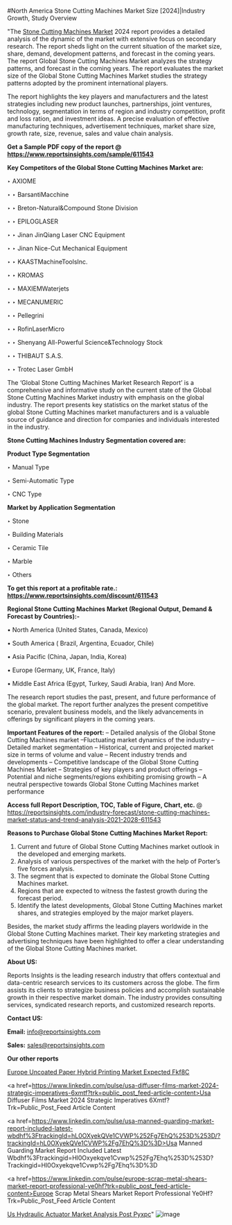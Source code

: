 #North America Stone Cutting Machines Market Size [2024]|Industry Growth, Study Overview

"The <a href=https://www.reportsinsights.com/sample/611543>Stone Cutting Machines Market</a> 2024 report provides a detailed analysis of the dynamic of the market with extensive focus on secondary research. The report sheds light on the current situation of the market size, share, demand, development patterns, and forecast in the coming years. The report Global Stone Cutting Machines Market analyzes the strategy patterns, and forecast in the coming years. The report evaluates the market size of the Global Stone Cutting Machines Market studies the strategy patterns adopted by the prominent international players.

The report highlights the key players and manufacturers and the latest strategies including new product launches, partnerships, joint ventures, technology, segmentation in terms of region and industry competition, profit and loss ration, and investment ideas. A precise evaluation of effective manufacturing techniques, advertisement techniques, market share size, growth rate, size, revenue, sales and value chain analysis.

<strong>Get a Sample PDF copy of the report @ <a href=https://www.reportsinsights.com/sample/611543 style=color:#0000ff;>https://www.reportsinsights.com/sample/611543</a></strong>

<strong>Key Competitors of the Global Stone Cutting Machines Market are:</strong>

‣ AXIOME

‣ 
‣ BarsantiMacchine

‣ 
‣ Breton-Natural&Compound Stone Division

‣ 
‣ EPILOGLASER

‣ 
‣ Jinan JinQiang Laser CNC Equipment

‣ 
‣ Jinan Nice-Cut Mechanical Equipment

‣ 
‣ KAASTMachineToolsInc.

‣ 
‣ KROMAS

‣ 
‣ MAXIEMWaterjets

‣ 
‣ MECANUMERIC

‣ 
‣ Pellegrini

‣ 
‣ RofinLaserMicro

‣ 
‣ Shenyang All-Powerful Science&Technology Stock

‣ 
‣ THIBAUT S.A.S.

‣ 
‣ Trotec Laser GmbH

The ‘Global Stone Cutting Machines Market Research Report’ is a comprehensive and informative study on the current state of the Global Stone Cutting Machines Market industry with emphasis on the global industry. The report presents key statistics on the market status of the global Stone Cutting Machines market manufacturers and is a valuable source of guidance and direction for companies and individuals interested in the industry.

<strong>Stone Cutting Machines Industry Segmentation covered are:</strong>

<strong>Product Type Segmentation</strong>

‣    Manual Type

‣ Semi-Automatic Type

‣ CNC Type

<strong>Market by Application Segmentation</strong>

‣   Stone

‣ Building Materials

‣ Ceramic Tile

‣ Marble

‣ Others

<strong>To get this report at a profitable rate.: <a href=https://www.reportsinsights.com/discount/611543 style=color:#0000ff;>https://www.reportsinsights.com/discount/611543</a></strong>

<strong>Regional Stone Cutting Machines Market (Regional Output, Demand &amp; Forecast by Countries):-</strong>

• North America (United States, Canada, Mexico)

• South America ( Brazil, Argentina, Ecuador, Chile)

• Asia Pacific (China, Japan, India, Korea)

• Europe (Germany, UK, France, Italy)

• Middle East Africa (Egypt, Turkey, Saudi Arabia, Iran) And More.

The research report studies the past, present, and future performance of the global market. The report further analyzes the present competitive scenario, prevalent business models, and the likely advancements in offerings by significant players in the coming years.

<strong>Important Features of the report:</strong>
– Detailed analysis of the Global Stone Cutting Machines market
–Fluctuating market dynamics of the industry
–Detailed market segmentation
– Historical, current and projected market size in terms of volume and value
– Recent industry trends and developments
– Competitive landscape of the Global Stone Cutting Machines Market
– Strategies of key players and product offerings
– Potential and niche segments/regions exhibiting promising growth
– A neutral perspective towards Global Stone Cutting Machines market performance

<strong>Access full Report Description, TOC, Table of Figure, Chart, etc. </strong>@   <a href=https://reportsinsights.com/industry-forecast/stone-cutting-machines-market-status-and-trend-analysis-2021-2028-611543 style=color:#0000ff;>https://reportsinsights.com/industry-forecast/stone-cutting-machines-market-status-and-trend-analysis-2021-2028-611543</a>

<strong>Reasons to Purchase Global Stone Cutting Machines Market Report:</strong>
1. Current and future of Global Stone Cutting Machines market outlook in the developed and emerging markets.
2. Analysis of various perspectives of the market with the help of Porter’s five forces analysis.
3. The segment that is expected to dominate the Global Stone Cutting Machines market.
4. Regions that are expected to witness the fastest growth during the forecast period.
5. Identify the latest developments, Global Stone Cutting Machines market shares, and strategies employed by the major market players.

Besides, the market study affirms the leading players worldwide in the Global Stone Cutting Machines market. Their key marketing strategies and advertising techniques have been highlighted to offer a clear understanding of the Global Stone Cutting Machines market.

<strong><strong>About US</strong>:</strong>

Reports Insights is the leading research industry that offers contextual and data-centric research services to its customers across the globe. The firm assists its clients to strategize business policies and accomplish sustainable growth in their respective market domain. The industry provides consulting services, syndicated research reports, and customized research reports.

<strong>Contact US:</strong>

<p class=><b>Email:</b> <a href=mailto:info@reportsinsights.com>info@reportsinsights.com</a></p>
<p class=><b>Sales:</b> <a href=mailto:sales@reportsinsights.com>sales@reportsinsights.com</a></p>

<strong>Our other reports</strong>

<a href=https://www.linkedin.com/pulse/europe-uncoated-paper-hybrid-printing-market-expected-fkf8c/>Europe Uncoated Paper Hybrid Printing Market Expected Fkf8C</a>

<a href=https://www.linkedin.com/pulse/usa-diffuser-films-market-2024-strategic-imperatives-6xmtf?trk=public_post_feed-article-content>Usa Diffuser Films Market 2024 Strategic Imperatives 6Xmtf?Trk=Public_Post_Feed Article Content</a>

<a href=https://www.linkedin.com/pulse/usa-manned-guarding-market-report-included-latest-wbdhf%3FtrackingId=hL0OXyekQVe1CVWP%252Fg7EhQ%253D%253D/?trackingId=hL0OXyekQVe1CVWP%2Fg7EhQ%3D%3D>Usa Manned Guarding Market Report Included Latest Wbdhf%3Ftrackingid=Hl0Oxyekqve1Cvwp%252Fg7Ehq%253D%253D?Trackingid=Hl0Oxyekqve1Cvwp%2Fg7Ehq%3D%3D</a>

<a href=https://www.linkedin.com/pulse/europe-scrap-metal-shears-market-report-professional-ye0hf?trk=public_post_feed-article-content>Europe Scrap Metal Shears Market Report Professional Ye0Hf?Trk=Public_Post_Feed Article Content</a>

<a href=https://www.linkedin.com/pulse/us-hydraulic-actuator-market-analysis-post-pyxpc/>Us Hydraulic Actuator Market Analysis Post Pyxpc</a>"
![image](https://github.com/aanak123/RIMarketer1/assets/158471119/796296e8-70d1-4b0a-a566-669402c4569e)
